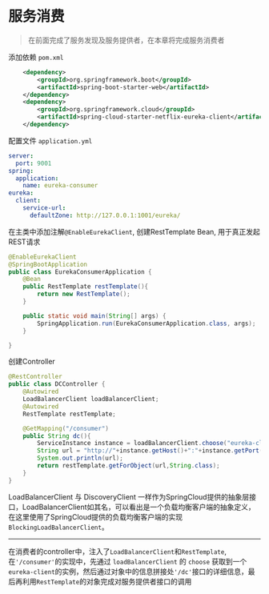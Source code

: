 # 服务消费
> 在前面完成了服务发现及服务提供者，在本章将完成服务消费者

添加依赖 `pom.xml`
``` pom.xml
    <dependency>
        <groupId>org.springframework.boot</groupId>
        <artifactId>spring-boot-starter-web</artifactId>
    </dependency>
    <dependency>
        <groupId>org.springframework.cloud</groupId>
        <artifactId>spring-cloud-starter-netflix-eureka-client</artifactId>
    </dependency>
```
配置文件 `application.yml`
``` application.yml
server:
  port: 9001
spring:
  application:
    name: eureka-consumer
eureka:
  client:
    service-url:
      defaultZone: http://127.0.0.1:1001/eureka/
```
在主类中添加注解`@EnableEurekaClient`, 创建RestTemplate Bean, 用于真正发起REST请求
``` EurekaConsumerApplication.java
@EnableEurekaClient
@SpringBootApplication
public class EurekaConsumerApplication {
    @Bean
    public RestTemplate restTemplate(){
        return new RestTemplate();
    }

    public static void main(String[] args) {
        SpringApplication.run(EurekaConsumerApplication.class, args);
    }

}
```
创建Controller
``` Java
@RestController
public class DCController {
    @Autowired
    LoadBalancerClient loadBalancerClient;
    @Autowired
    RestTemplate restTemplate;

    @GetMapping("/consumer")
    public String dc(){
        ServiceInstance instance = loadBalancerClient.choose("eureka-client");
        String url = "http://"+instance.getHost()+":"+instance.getPort()+"/dc";
        System.out.println(url);
        return restTemplate.getForObject(url,String.class);
    }
}
```
LoadBalancerClient 与 DiscoveryClient 一样作为SpringCloud提供的抽象层接口，LoadBalancerClient如其名，可以看出是一个负载均衡客户端的抽象定义，在这里使用了SpringCloud提供的负载均衡客户端的实现`BlockingLoadBalancerClient`。

---
在消费者的controller中，注入了`LoadBalancerClient`和`RestTemplate`, 在`'/consumer'`的实现中，先通过 `loadBalancerClient` 的 `choose` 获取到一个 `eureka-client`的实例，然后通过对象中的信息拼接处`'/dc'`接口的详细信息，最后再利用`RestTemplate`的对象完成对服务提供者接口的调用